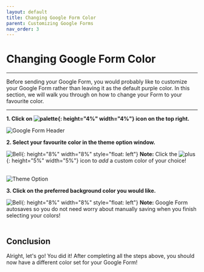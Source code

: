 ```yaml
---
layout: default
title: Changing Google Form Color
parent: Customizing Google Forms
nav_order: 3
---
```


# Changing Google Form Color
---

Before sending your Google Form, you would probably like to customize your Google Form rather than leaving it as the default purple color. In this section, we will walk you through on how to change your Form to your favourite color.

---

**1. Click on ![palette](https://github.com/kevtrng/Google-Forms-Guide/blob/gh-pages/docs/images/icons/paint-palette.png?raw=true){: height="4%" width="4%"} icon on the top right.**

![Google Form Header](https://github.com/kevtrng/Google-Forms-Guide/blob/gh-pages/docs/images/customizingForm/1_changing_header.png?raw=true)

**2. Select your favourite color in the theme option window.**

![Bell](https://github.com/kevtrng/Google-Forms-Guide/blob/gh-pages/docs/images/icons/bell.png?raw=true){: height="8%" width="8%" style="float: left"}
**Note:** Click the ![plus](https://github.com/kevtrng/Google-Forms-Guide/blob/gh-pages/docs/images/icons/plus.png?raw=true){: height="5%" width="5%"} icon to _add_ a custom color of your choice!
<br>
<br>

![Theme Option](https://github.com/kevtrng/Google-Forms-Guide/blob/gh-pages/docs/images/customizingForm/1_Color.png?raw=true)

**3. Click on the preferred background color you would like.**

![Bell](https://github.com/kevtrng/Google-Forms-Guide/blob/gh-pages/docs/images/icons/bell.png?raw=true){: height="8%" width="8%" style="float: left"}
**Note:** Google Form autosaves so you do not need worry about manually saving when you finish selecting your colors!
<br>
<br>

## Conclusion

Alright, let's go! You did it!
After completing all the steps above, you should now have a different color set for your Google Form!
